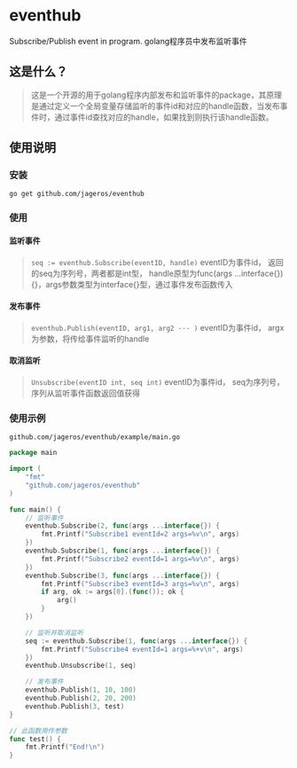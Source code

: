 # eventhub
Subscribe/Publish event in program.
golang程序员中发布监听事件

## 这是什么？
> 这是一个开源的用于golang程序内部发布和监听事件的package，其原理是通过定义一个全局变量存储监听的事件id和对应的handle函数，当发布事件时，通过事件id查找对应的handle，如果找到则执行该handle函数。

## 使用说明
### 安装
``go get github.com/jageros/eventhub``

### 使用
#### 监听事件
> ``seq := eventhub.Subscribe(eventID, handle)``
eventID为事件id， 返回的seq为序列号，两者都是int型， handle原型为func(args ...interface{}){}，args参数类型为interface{}型，通过事件发布函数传入

#### 发布事件
> ``eventhub.Publish(eventID, arg1, arg2 ··· )``
eventID为事件id， argx为参数，将传给事件监听的handle

#### 取消监听
>  ``Unsubscribe(eventID int, seq int)``
eventID为事件id， seq为序列号，序列从监听事件函数返回值获得

### 使用示例
``github.com/jageros/eventhub/example/main.go``
```go
package main

import (
	"fmt"
	"github.com/jageros/eventhub"
)

func main() {
	// 监听事件
	eventhub.Subscribe(2, func(args ...interface{}) {
		fmt.Printf("Subscribe1 eventId=2 args=%v\n", args)
	})
	eventhub.Subscribe(1, func(args ...interface{}) {
		fmt.Printf("Subscribe2 eventId=1 args=%v\n", args)
	})
	eventhub.Subscribe(3, func(args ...interface{}) {
		fmt.Printf("Subscribe3 eventId=3 args=%v\n", args)
		if arg, ok := args[0].(func()); ok {
			arg()
		}
	})

	// 监听并取消监听
	seq := eventhub.Subscribe(1, func(args ...interface{}) {
		fmt.Printf("Subscribe4 eventId=1 args=%+v\n", args)
	})
	eventhub.Unsubscribe(1, seq)

	// 发布事件
	eventhub.Publish(1, 10, 100)
	eventhub.Publish(2, 20, 200)
	eventhub.Publish(3, test)
}

// 此函数用作参数
func test() {
	fmt.Printf("End!\n")
}
```

